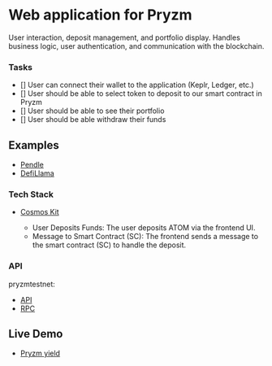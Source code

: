 # Web application for Pryzm

User interaction, deposit management, and portfolio display. Handles business logic, user authentication, and communication with the blockchain.

### Tasks

- [] User can connect their wallet to the application (Keplr, Ledger, etc.)
- [] User should be able to select token to deposit to our smart contract in Pryzm
- [] User should be able to see their portfolio
- [] User should be able withdraw their funds

## Examples

- [Pendle](https://www.pendle.finance)
- [DefiLlama](https://defillama.com/protocol/pendle#information)

### Tech Stack

- [Cosmos Kit](https://docs.cosmology.zone/cosmos-kit)

  - User Deposits Funds: The user deposits ATOM via the frontend UI.
  - Message to Smart Contract (SC): The frontend sends a message to the smart contract (SC) to handle the deposit.

### API

pryzmtestnet:

- [API](https://testnet-api.pryzm.zone)
- [RPC](https://testnet-rpc.pryzm.zone)

## Live Demo

- [Pryzm yield](https://pryzm.vercel.app/)
